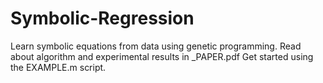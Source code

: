 # Symbolic-Regression
Learn symbolic equations from data using genetic programming.
Read about algorithm and experimental results in \_PAPER.pdf
Get started using the EXAMPLE.m script.
